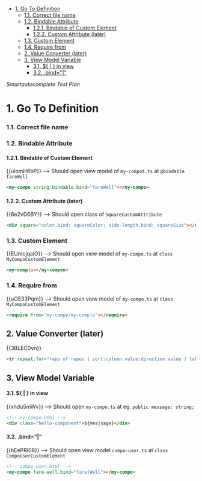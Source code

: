 - [1. Go To Definition](#1-go-to-definition)
    - [1.1. Correct file name](#11-correct-file-name)
    - [1.2. Bindable Attribute](#12-bindable-attribute)
      - [1.2.1. Bindable of Custom Element](#121-bindable-of-custom-element)
      - [1.2.2. Custom Attribute (later)](#122-custom-attribute-later)
    - [1.3. Custom Element](#13-custom-element)
    - [1.4. Require from](#14-require-from)
  - [2. Value Converter (later)](#2-value-converter-later)
  - [3. View Model Variable](#3-view-model-variable)
      - [3.1. ${ | } in view](#31----in-view)
      - [3.2. .bind="|"](#32-bind%22%22)

_Smartautocomplete Test Plan_

# 1. Go To Definition
### 1.1. Correct file name

### 1.2. Bindable Attribute

#### 1.2.1. Bindable of Custom Element
{{uIomH6bP}}
--> Should open view model of `my-compot.ts` at `@bindable fareWell`
```html
<my-compo string-bindable.bind="fareWell"></my-compo>
```

#### 1.2.2. Custom Attribute (later)
{{6e2vD6BY}}
--> Should open class of `SquareCustomAttribute`
```html
<div square="color.bind: squareColor; side-length.bind: squareSize"></div>
```

### 1.3. Custom Element
{{EUmcjqaIO}}
--> Should open view model of `my-compo.ts` at `class MyCompoCustomElement`
```html
<my-comp|o></my-compon>
```

### 1.4. Require from
{{uOE33Pqm}}
--> Should open view model of `my-compo.ts` at `class MyCompoCustomElement`
```html
<require from='my-compo/my-comp|o'></require>
```

## 2. Value Converter (later)
{{3BLEC0vn}}
```html
<tr repeat.for="repo of repos | sort:column.value:direction.value | take:10">
```

## 3. View Model Variable

#### 3.1. ${ | } in view
{{xhdu5mWv}}
--> Should open `my-compo.ts` at eg. `public message: string;`
```html
<!-- my-compo.html -->
<div class="hello-component">${mes|sage}</div>
```

#### 3.2. .bind="|"
{{hEePRI08}}
--> Should open view model `compo-user.ts` at `class CompoUserCustomElement`
```html
<!-- compo-user.html -->
<my-compo fare-well.bind="fare|Well"></my-compo>
```
